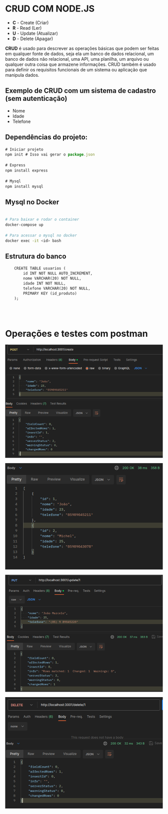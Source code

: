 # CRUD COM NODE.JS

- __C__ - Create (Criar)
- __R__ - Read (Ler)
- __U__ - Update (Atualizar)
- __D__ - Delete (Apagar)

__CRUD__ é usado para descrever as operações básicas que podem ser feitas em qualquer fonte de dados, seja ela um banco de dados relacional, um banco de dados não relacional, uma API, uma planilha, um arquivo ou qualquer outra coisa que armazene informações. CRUD também é usado para definir os requisitos funcionais de um sistema ou aplicação que manipula dados.

## Exemplo de CRUD com um sistema de cadastro (sem autenticação)

- Nome 
- Idade 
- Telefone 

## Dependências do projeto:
```javascript
# Iniciar projeto
npm init # Isso vai gerar o package.json

# Express
npm install express

# Mysql
npm install mysql
```

## Mysql no Docker
```bash

# Para baixar e rodar o container
docker-compose up

# Para acessar o mysql no docker
docker exec -it <id> bash

```
## Estrutura do banco
```mysql
    CREATE TABLE usuarios ( 
        id INT NOT NULL AUTO_INCREMENT,
        nome VARCHAR(20) NOT NULL,
        idade INT NOT NULL,
        telefone VARCHAR(20) NOT NULL,
        PRIMARY KEY (id_produto)
    );
```
</br></br>

# Operações e testes com postman


![create](/img/postman/create.png)
</br>

![read](/img/postman/read.png)
</br>

![update](/img/postman/update.png)
</br>

![delete](/img/postman/delete.png)
</br>

